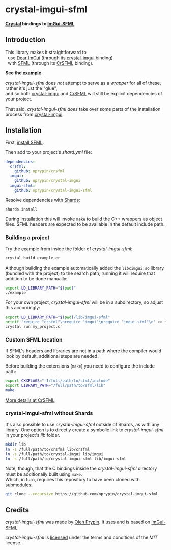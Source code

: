 # crystal-imgui-sfml

#### [Crystal][] bindings to [ImGui-SFML][]

Introduction
------------

This library makes it straightforward to  
&nbsp; use [Dear ImGui][imgui] (through its [crystal-imgui][] binding)  
&nbsp; with [SFML][] (through its [CrSFML][] binding).

**See the [example](example.cr).**

*crystal-imgui-sfml* does _not_ attempt to serve as a _wrapper_ for all of these, rather it's just the "glue",  
and so both [crystal-imgui][] and [CrSFML][] will still be explicit dependencies of your project.

That said, *crystal-imgui-sfml* _does_ take over some parts of the installation process from [crystal-imgui][].

Installation
------------

First, [install SFML](https://github.com/oprypin/crsfml#prerequisites).

Then add to your project's _shard.yml_ file:

```yaml
dependencies:
  crsfml:
    github: oprypin/crsfml
  imgui:
    github: oprypin/crystal-imgui
  imgui-sfml:
    github: oprypin/crystal-imgui-sfml
```

Resolve dependencies with [Shards][]:

```bash
shards install
```

During installation this will invoke `make` to build the C++ wrappers as object files. SFML headers are expected to be available in the default include path.

### Building a project

Try the example from inside the folder of *crystal-imgui-sfml*:

```bash
crystal build example.cr
```

Although building the example automatically added the `libcimgui.so` library (bundled with the project) to the search path, running it will require that addition to be done manually:

```bash
export LD_LIBRARY_PATH="$(pwd)"
./example
```

For your own project, *crystal-imgui-sfml* will be in a subdirectory, so adjust this accordingly:

```bash
export LD_LIBRARY_PATH="$(pwd)/lib/imgui-sfml"
printf 'require "crsfml"\nrequire "imgui"\nrequire "imgui-sfml"\n' >> my_project.cr
crystal run my_project.cr
```

### Custom SFML location

If SFML's headers and libraries are not in a path where the compiler would look by default, additional steps are needed.

Before building the extensions (`make`) you need to configure the include path:

```bash
export CXXFLAGS="-I/full/path/to/sfml/include"
export LIBRARY_PATH="/full/path/to/sfml/lib"
make
```

[More details at CrSFML](https://github.com/oprypin/crsfml#custom-sfml-location)

### crystal-imgui-sfml without Shards

It's also possible to use *crystal-imgui-sfml* outside of Shards, as with any library. One option is to directly create a symbolic link to *crystal-imgui-sfml* in your project's *lib* folder.

```bash
mkdir lib
ln -s /full/path/to/crsfml lib/crsfml
ln -s /full/path/to/crystal-imgui lib/imgui
ln -s /full/path/to/crystal-imgui-sfml lib/imgui-sfml
```

Note, though, that the C bindings inside the _crystal-imgui-sfml_ directory must be additionally built using `make`.  
Which, in turn, requires this repository to have been cloned with submodules:

```bash
git clone --recursive https://github.com/oprypin/crystal-imgui-sfml
```

Credits
-------

*crystal-imgui-sfml* was made by [Oleh Prypin][oprypin]. It uses and is based on [ImGui-SFML].

*crystal-imgui-sfml* is [licensed](LICENSE.md) under the terms and conditions of the *MIT* license.


[imgui-sfml]: https://github.com/eliasdaler/imgui-sfml
[imgui]: https://github.com/ocornut/imgui
[sfml]: https://www.sfml-dev.org/ "Simple and Fast Multimedia Library"
[crystal-imgui]: https://github.com/oprypin/crystal-imgui
[crsfml]: https://github.com/oprypin/crsfml

[crystal]: https://crystal-lang.org/
[shards]: https://github.com/crystal-lang/shards

[oprypin]: https://github.com/oprypin
